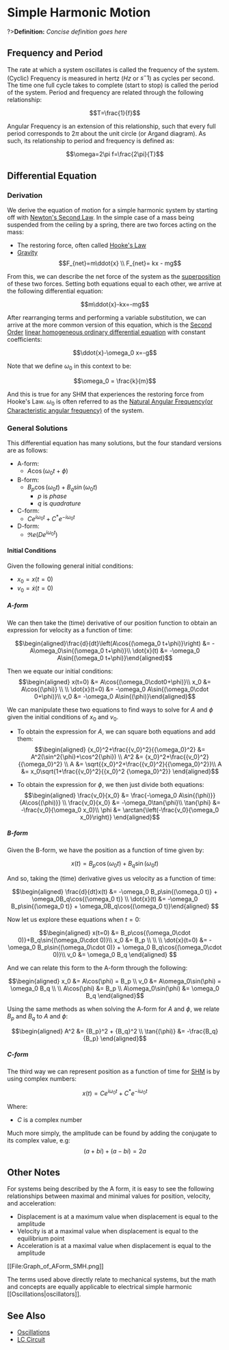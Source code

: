 # Simple Harmonic Motion

?>**Definition:** *Concise definition goes here*

## Frequency and Period
The rate at which a system oscillates is called the frequency of the system. (Cyclic) Frequency is measured in hertz ($Hz$ or $s^-1$) as cycles per second. The time one full cycle takes to complete (start to stop) is called the period of the system. Period and frequency are related through the following relationship:

$$T=\frac{1}{f}$$

Angular Frequency is an extension of this relationship, such that every full period corresponds to $2\pi$ about the unit circle (or Argand diagram). As such, its relationship to period and frequency is defined as:

$$\omega=2\pi f=\frac{2\pi}{T}$$

## Differential Equation
### Derivation
We derive the equation of motion for a simple harmonic system by starting off with [Newton's Second Law](/physics/NewtonsLaws.md). In the simple case of a mass being suspended from the ceiling by a spring, there are two forces acting on the mass:
- The restoring force, often called [Hooke's Law](/physics/HookesLaw.md)
- [Gravity](/physics/Gravity.md)
$$F_{net}=m\ddot{x} \\ F_{net}= kx - mg$$

From this, we can describe the net force of the system as the [superposition](/physics/Superposition.md) of these two forces. Setting both equations equal to each other, we arrive at the following differential equation:

$$m\ddot{x}-kx=-mg$$

After rearranging terms and performing a variable substitution, we can arrive at the more common version of this equation,
which is the [Second Order](/maths/SecondOrderODE.md) [linear homogeneous ordinary differential equation](/maths/DifferentialEquations.md) with constant coefficients:

$$\ddot{x}-\omega_0 x=-g$$

Note that we define $\omega_0$ in this context to be:

$$\omega_0 = \frac{k}{m}$$

And this is true for any SHM that experiences the restoring force from Hooke's Law. $\omega_0$ is often referred to as the [Natural Angular Frequency(or Characteristic angular frequency)](/physics/AngularFrequency#Characteristic-Angular-Frequency.md) of the system.

### General Solutions

This differential equation has many solutions, but the four standard versions are as follows:
- A-form:
  - $A\cos{(\omega_0 t+\phi)}$
- B-form:
  - $B_p\cos{(\omega_0 t)} + B_q\sin{(\omega_0 t)}$
    - $p$ is *phase*
    - $q$ is *quadrature*
- C-form:
  - $Ce^{i\omega_0 t}+C^* e^{-i\omega_0 t}$
- D-form:
  - $\Re e(De^{i\omega_0 t})$

#### Initial Conditions

Given the following general initial conditions:
- $x_0=x(t=0)$
- $v_0=\dot{x}(t=0)$

##### A-form
We can then take the (time) derivative of our position function to obtain an expression for velocity as a function of time:

$$\begin{aligned}\frac{d}{dt}\left(A\cos{(\omega_0 t+\phi)}\right) &= -A\omega_0\sin{(\omega_0 t+\phi)}\\
\dot{x}(t) &= -\omega_0 A\sin{(\omega_0 t+\phi)}\end{aligned}$$

Then we equate our initial conditions:
$$\begin{aligned}
x(t=0) &= A\cos{(\omega_0\cdot0+\phi)}\\
x_0 &= A\cos{(\phi)}
\\ \\
\dot{x}(t=0) &= -\omega_0 A\sin{(\omega_0\cdot 0+\phi)}\\
v_0 &= -\omega_0 A\sin{(\phi)}\end{aligned}$$

We can manipulate these two equations to find ways to solve for $A$ and $\phi$ given the initial conditions of $x_0$ and $v_0$.
- To obtain the expression for $A$, we can square both equations and add them:
$$\begin{aligned}
{x_0}^2+\frac{{v_0}^2}{{\omega_0}^2} &= A^2(\sin^2{\phi}+\cos^2{\phi}) \\
A^2 &= {x_0}^2+\frac{{v_0}^2}{{\omega_0}^2} \\
A &= \sqrt{{x_0}^2+\frac{{v_0}^2}{{\omega_0}^2}}\\
A &= x_0\sqrt{1+\frac{{v_0}^2}{{x_0}^2 {\omega_0}^2}}
\end{aligned}$$

- To obtain the expression for $\phi$, we then just divide both equations:
$$\begin{aligned}
\frac{v_0}{x_0} &= \frac{-\omega_0 A\sin{(\phi)}}{A\cos{(\phi)}} \\
\frac{v_0}{x_0} &= -\omega_0\tan{\phi}\\
\tan{\phi} &= -\frac{v_0}{\omega_0 x_0}\\
\phi &= \arctan{\left(-\frac{v_0}{\omega_0 x_0}\right)}
\end{aligned}$$

##### B-form
Given the B-form, we have the position as a function of time given by:

$$x(t)=B_p\cos{(\omega_0 t)}+B_q\sin{(\omega_0 t)}$$

And so, taking the (time) derivative gives us velocity as a function of time:

$$\begin{aligned}
\frac{d}{dt}x(t) &= -\omega_0 B_p\sin{(\omega_0 t)} + \omega_0B_q\cos{(\omega_0 t)} \\ \dot{x}(t) &= -\omega_0 B_p\sin{(\omega_0 t)} + \omega_0B_q\cos{(\omega_0 t)}\end{aligned}
$$

Now let us explore these equations when $t=0$:

$$\begin{aligned}
x(t=0) &= B_p\cos{(\omega_0\cdot 0)}+B_q\sin{(\omega_0\cdot 0)}\\
x_0 &= B_p \\
\\ \\
\dot{x}(t=0) &= -\omega_0 B_p\sin{(\omega_0\cdot 0)} + \omega_0 B_q\cos{(\omega_0\cdot 0)}\\
v_0 &= \omega_0 B_q
\end{aligned}
$$

And we can relate this form to the A-form through the following:

$$\begin{aligned}
x_0 &= A\cos(\phi) = B_p \\
v_0 &= A\omega_0\sin(\phi) = \omega_0 B_q \\
\\
A\cos(\phi) &= B_p \\
A\omega_0\sin(\phi) &= \omega_0 B_q
\end{aligned}$$

Using the same methods as when solving the A-form for $A$ and $\phi$, we relate $B_p$ and $B_q$ to $A$ and $\phi$:

$$\begin{aligned}
A^2 &= {B_p}^2 + {B_q}^2 \\
\tan{(\phi)} &= -\frac{B_q}{B_p}
\end{aligned}$$

##### C-form

The third way we can represent position as a function of time for [SHM](/physics/SimpleHarmonicMotion.md) is by using complex numbers:

$$x(t)=C e^{i\omega_0 t}+C^* e^{-i\omega_0 t}$$

Where:
- $C$ is a complex number

Much more simply, the amplitude can be found by adding the conjugate to its complex value, e.g:
$$(a+bi)+(a-bi)=2a$$


## Other Notes

For systems being described by the A form, it is easy to see the following relationships between maximal and minimal values for position, velocity, and acceleration:

- Displacement is at a maximum value when displacement is equal to the amplitude
- Velocity is at a maximal value when displacement is equal to the equilibrium point
- Acceleration is at a maximal value when displacement is equal to the amplitude

[[File:Graph_of_AForm_SMH.png]]

The terms used above directly relate to mechanical systems, but the math and concepts are equally applicable to electrical simple harmonic [[Oscillations|oscillators]].

## See Also
- [Oscillations](/physics/Oscillations.md)
- [LC Circuit](/physics/LCCircuit.md)
